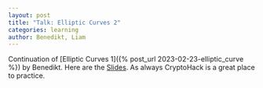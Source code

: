 ```yaml
---
layout: post
title: "Talk: Elliptic Curves 2"
categories: learning
author: Benedikt, Liam
---
```


Continuation of [Elliptic Curves 1]({% post_url 2023-02-23-elliptic_curve %}) by Benedikt. Here are the [Slides](/talks/?2023-03-09-elliptic-curve-2). As always CryptoHack is a great place to practice.
